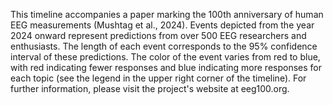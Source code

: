 This timeline accompanies a paper marking the 100th anniversary of human EEG measurements (Mushtag et al., 2024). Events depicted from the year 2024 onward represent predictions from over 500 EEG researchers and enthusiasts. The length of each event corresponds to the 95% confidence interval of these predictions. The color of the event varies from red to blue, with red indicating fewer responses and blue indicating more responses for each topic (see the legend in the upper right corner of the timeline). For further information, please visit the project's website at eeg100.org.
